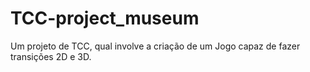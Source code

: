 # TCC-project_museum
Um projeto de TCC, qual involve a criação de um Jogo capaz de fazer transições 2D e 3D.
